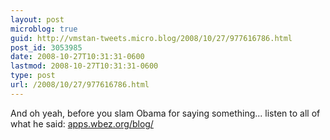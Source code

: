 ```yaml
---
layout: post
microblog: true
guid: http://vmstan-tweets.micro.blog/2008/10/27/977616786.html
post_id: 3053985
date: 2008-10-27T10:31:31-0600
lastmod: 2008-10-27T10:31:31-0600
type: post
url: /2008/10/27/977616786.html
---
```

And oh yeah, before you slam Obama for saying something... listen to all of what he said: [apps.wbez.org/blog/](http://apps.wbez.org/blog/?p=639)

